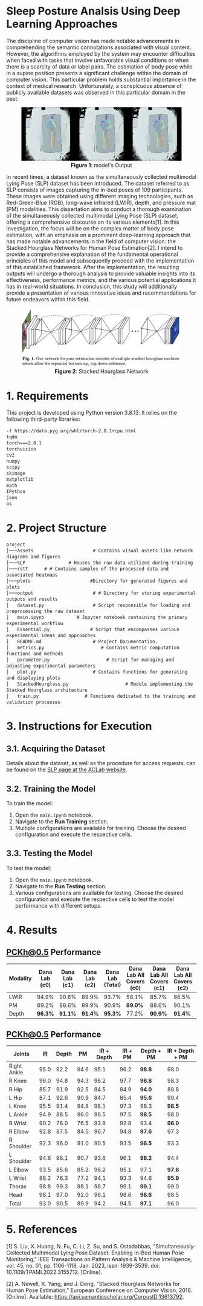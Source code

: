 # Sleep Posture Analsis Using Deep Learning Approaches
The discipline of computer vision has made notable advancements in comprehending the semantic connotations associated with visual content. However, the algorithms employed by the system may encounter difficulties when faced with tasks that involve unfavorable visual conditions or when there is a scarcity of data or label pairs. The estimation of body pose while in a supine position presents a significant challenge within the domain of computer vision. This particular problem holds substantial importance in the context of medical research. Unfortunately, a conspicuous absence of publicly available datasets was observed in this particular domain in the past.
<figure>
  <img src="./assets/output.png" />
  <div style="display:flex; align-items:center; justify-content: center;"><figcaption><b>Figure 1</b>: model's Output</figcaption></div>
</figure>
In recent times, a dataset known as the simultaneously collected multimodal Lying Pose (SLP) dataset has been introduced. The dataset referred to as SLP consists of images capturing the in-bed poses of 109 participants. These images were obtained using different imaging technologies, such as Red-Green-Blue (RGB), long-wave infrared (LWIR), depth, and pressure mat (PM) modalities. This dissertation aims to conduct a thorough examination of the simultaneously collected multimodal Lying Pose (SLP) dataset, offering a comprehensive discourse on its various elements[1].
In this investigation, the focus will be on the complex matter of body pose estimation, with an emphasis on a prominent deep-learning approach that has made notable advancements in the field of computer vision: the Stacked Hourglass Networks for Human Pose Estimation[2]. I intend to provide a comprehensive explanation of the fundamental operational principles of this model and subsequently proceed with the implementation of this established framework. After the implementation, the resulting outputs will undergo a thorough analysis to provide valuable insights into its effectiveness, performance metrics, and the various potential applications it has in real-world situations. In conclusion, this study will additionally provide a presentation of various innovative ideas and recommendations for future endeavors within this field.
<figure>
  <img src="./assets/StackedHourglass.png" />
  <div style="display:flex; align-items:center; justify-content: center;"><figcaption><b>Figure 2</b>: Stacked Hourglass Network</figcaption></div>
</figure>

# 1. Requirements
This project is developed using Python version 3.8.13. It relies on the following third-party libraries:

```
-f https://data.pyg.org/whl/torch-2.0.1+cpu.html
tqdm
torch===2.0.1
torchvision
cv2
numpy
scipy
skimage
matplotlib
math
IPython
json
os
```

# 2. Project Structure
```
project
│───assets                      # Contains visual assets like network diagrams and figures
│───SLP                # Houses the raw data utilized during training
│───rstT      # # Contains samples of the processed data and associated heatmaps
│───plots                      #Directory for generated figures and plots
│───output                      # # Directory for storing experimental outputs and results
│   dataset.py                  # Script responsible for loading and preprocessing the raw dataset
│   main.ipynb            # Jupyter notebook containing the primary experimental workflow
│   Essential.py               # Script that encompasses various experimental ideas and approaches
│   README.md                   # Project Documentation.
│   metrics.py                     # Contains metric computation functions and methods
│   parameter.py                     # Script for managing and adjusting experimental parameters
│   plot.py                     # Contains functions for generating and displaying plots
│   StackedHourglass.py                     # Module implementing the Stacked Hourglass architecture
│   train.py                 # Functions dedicated to the training and validation processes
```

# 3. Instructions for Execution

## 3.1. Acquiring the Dataset

Details about the dataset, as well as the procedure for access requests, can be found on the [SLP page at the ACLab website](https://web.northeastern.edu/ostadabbas/2019/06/27/multimodal-in-bed-pose-estimation/).

## 3.2. Training the Model

To train the model:
1. Open the `main.ipynb` notebook.
2. Navigate to the **Run Training** section.
3. Multiple configurations are available for training. Choose the desired configuration and execute the respective cells.

## 3.3. Testing the Model

To test the model:
1. Open the `main.ipynb` notebook.
2. Navigate to the **Run Testing** section.
3. Various configurations are available for testing. Choose the desired configuration and execute the respective cells to test the model performance with different setups.

# 4. Results


## PCKh@0.5 Performance

| Modality | Dana Lab (c0) | Dana Lab (c1) | Dana Lab (c2) | Dana Lab (Total) | Dana Lab All Covers (c0) | Dana Lab All Covers (c1) | Dana Lab All Covers (c2) | Dana Lab All Covers (Total) |
|----------|---------------|---------------|---------------|------------------|--------------------------|--------------------------|--------------------------|-----------------------------|
| LWIR     | 94.9%         | 90.6%         | 89.9%         | 93.7%            | 58.1%                    | 85.7%                    | 86.5%                    | 93.7%                       |
| PM       | 89.2%         | 88.6%         | 89.9%         | 90.9%            | **89.0%**                | 88.6%                    | 90.1%                    | 90.9%                       |
| Depth    | **96.3%**     | **91.1%**     | **91.4%**     | **95.3%**        | 77.2%                    | **90.9%**                | **91.4%**                | **95.3%**                   |



## PCKh@0.5 Performance
| Joints        | IR   | Depth | PM   | IR + Depth | IR + PM | Depth + PM | IR + Depth + PM |
|---------------|------|-------|------|------------|---------|------------|-----------------|
| Right Ankle   | 95.0 | 92.2  | 94.6 | 95.1       | 96.2    | **98.8**   | 98.0            |
| R Knee        | 96.0 | 94.8  | 94.3 | 98.2       | 97.7    | **98.8**   | 98.3            |
| R Hip         | 85.7 | 91.9  | 92.5 | 84.5       | 84.9    | **94.0**   | 88.8            |
| L Hip         | 87.1 | 92.6  | 90.9 | 84.7       | 85.4    | **95.6**   | 90.4            |
| L Knee        | 95.5 | 91.4  | 94.8 | 98.1       | 97.3    | 98.3       | **98.5**        |
| L Ankle       | 94.9 | 88.5  | 96.0 | 96.5       | 97.5    | **98.5**   | 98.0            |
| R Wrist       | 90.2 | 78.0  | 76.5 | 93.8       | 92.8    | 93.4       | **96.0**        |
| R Elbow       | 92.8 | 87.5  | 84.5 | 96.7       | 94.8    | **97.6**   | 97.3            |
| R Shoulder    | 92.3 | 96.0  | 91.0 | 90.5       | 93.5    | **96.5**   | 93.3            |
| L Shoulder    | 94.6 | 96.1  | 90.7 | 93.6       | 96.1    | **98.2**   | 94.4            |
| L Elbow       | 93.5 | 85.6  | 85.2 | 96.2       | 95.1    | 97.1       | **97.6**        |
| L Wrist       | 88.2 | 76.3  | 77.2 | 94.1       | 93.3    | 94.6       | **95.9**        |
| Thorax        | 98.8 | 99.3  | 98.1 | 98.7       | 99.1    | **99.1**   | 99.0            |
| Head          | 98.1 | 97.0  | 92.0 | 98.1       | 98.6    | **98.6**   | 98.5            |
| Total         | 93.0 | 90.5  | 89.9 | 94.2       | 94.5    | **97.1**   | 96.0            |


# 5. References
[1] S. Liu, X. Huang, N. Fu, C. Li, Z. Su, and S. Ostadabbas, "Simultaneously-Collected Multimodal Lying Pose Dataset: Enabling In-Bed Human Pose Monitoring," IEEE Transactions on Pattern Analysis & Machine Intelligence, vol. 45, no. 01, pp. 1106-1118, Jan. 2023, issn: 1939-3539. doi: 10.1109/TPAMI.2022.3155712. [Online].

[2] A. Newell, K. Yang, and J. Deng, "Stacked Hourglass Networks for Human Pose Estimation," European Conference on Computer Vision, 2016. [Online]. Available: https://api.semanticscholar.org/CorpusID:13613792.

